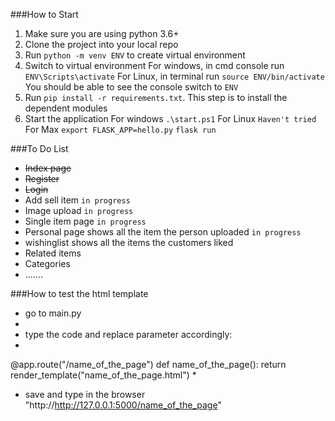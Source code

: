 ###How to Start
1. Make sure you are using python 3.6+
2. Clone the project into your local repo
3. Run `python -m venv ENV` to create virtual environment
4. Switch to virtual environment
    For windows, in cmd console run `ENV\Scripts\activate`
    For Linux, in terminal run `source ENV/bin/activate`
    You should be able to see the console switch to `ENV`
5. Run `pip install -r requirements.txt`. This step is to install the dependent modules
6. Start the application
    For windows `.\start.ps1`
    For Linux `Haven't tried`
    For Max `export FLASK_APP=hello.py`
            `flask run`

###To Do List
* ~~Index page~~
* ~~Register~~
* ~~Login~~
* Add sell item `in progress`
* Image upload `in progress`
* Single item page `in progress`
* Personal page shows all the item the person uploaded `in progress`
* wishinglist shows all the items the customers liked
* Related items
* Categories
* .......

###How to test the html template
* go to main.py
*
* type the code and replace parameter accordingly:
*
 @app.route("/name_of_the_page")
   def name_of_the_page():
       return render_template("name_of_the_page.html")
*
* save and type in the browser "http://http://127.0.0.1:5000/name_of_the_page" 


